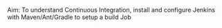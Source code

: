 Aim: To understand Continuous Integration, install and configure Jenkins with Maven/Ant/Gradle to setup a build Job
